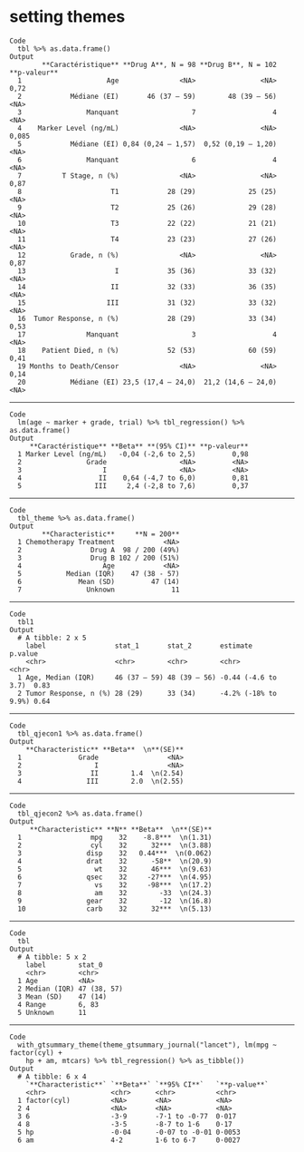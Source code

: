 # setting themes

    Code
      tbl %>% as.data.frame()
    Output
            **Caractéristique** **Drug A**, N = 98 **Drug B**, N = 102 **p-valeur**
      1                     Age               <NA>                <NA>         0,72
      2            Médiane (EI)       46 (37 – 59)        48 (39 – 56)         <NA>
      3                Manquant                  7                   4         <NA>
      4    Marker Level (ng/mL)               <NA>                <NA>        0,085
      5            Médiane (EI) 0,84 (0,24 – 1,57)  0,52 (0,19 – 1,20)         <NA>
      6                Manquant                  6                   4         <NA>
      7          T Stage, n (%)               <NA>                <NA>         0,87
      8                      T1            28 (29)             25 (25)         <NA>
      9                      T2            25 (26)             29 (28)         <NA>
      10                     T3            22 (22)             21 (21)         <NA>
      11                     T4            23 (23)             27 (26)         <NA>
      12           Grade, n (%)               <NA>                <NA>         0,87
      13                      I            35 (36)             33 (32)         <NA>
      14                     II            32 (33)             36 (35)         <NA>
      15                    III            31 (32)             33 (32)         <NA>
      16  Tumor Response, n (%)            28 (29)             33 (34)         0,53
      17               Manquant                  3                   4         <NA>
      18    Patient Died, n (%)            52 (53)             60 (59)         0,41
      19 Months to Death/Censor               <NA>                <NA>         0,14
      20           Médiane (EI) 23,5 (17,4 – 24,0)  21,2 (14,6 – 24,0)         <NA>

---

    Code
      lm(age ~ marker + grade, trial) %>% tbl_regression() %>% as.data.frame()
    Output
         **Caractéristique** **Beta** **(95% CI)** **p-valeur**
      1 Marker Level (ng/mL)   -0,04 (-2,6 to 2,5)         0,98
      2                Grade                  <NA>         <NA>
      3                    I                  <NA>         <NA>
      4                   II    0,64 (-4,7 to 6,0)         0,81
      5                  III     2,4 (-2,8 to 7,6)         0,37

---

    Code
      tbl_theme %>% as.data.frame()
    Output
            **Characteristic**     **N = 200**
      1 Chemotherapy Treatment            <NA>
      2                 Drug A  98 / 200 (49%)
      3                 Drug B 102 / 200 (51%)
      4                    Age            <NA>
      5           Median (IQR)    47 (38 - 57)
      6              Mean (SD)         47 (14)
      7                Unknown              11

---

    Code
      tbl1
    Output
      # A tibble: 2 x 5
        label                 stat_1       stat_2       estimate             p.value
        <chr>                 <chr>        <chr>        <chr>                <chr>  
      1 Age, Median (IQR)     46 (37 – 59) 48 (39 – 56) -0.44 (-4.6 to 3.7)  0.83   
      2 Tumor Response, n (%) 28 (29)      33 (34)      -4.2% (-18% to 9.9%) 0.64   

---

    Code
      tbl_qjecon1 %>% as.data.frame()
    Output
        **Characteristic** **Beta**  \n**(SE)**
      1              Grade                 <NA>
      2                  I                 <NA>
      3                 II        1.4  \n(2.54)
      4                III        2.0  \n(2.55)

---

    Code
      tbl_qjecon2 %>% as.data.frame()
    Output
         **Characteristic** **N** **Beta**  \n**(SE)**
      1                 mpg    32    -8.8***  \n(1.31)
      2                 cyl    32      32***  \n(3.88)
      3                disp    32   0.44***  \n(0.062)
      4                drat    32      -58**  \n(20.9)
      5                  wt    32      46***  \n(9.63)
      6                qsec    32     -27***  \n(4.95)
      7                  vs    32     -98***  \n(17.2)
      8                  am    32        -33  \n(24.3)
      9                gear    32        -12  \n(16.8)
      10               carb    32      32***  \n(5.13)

---

    Code
      tbl
    Output
      # A tibble: 5 x 2
        label        stat_0     
        <chr>        <chr>      
      1 Age          <NA>       
      2 Median (IQR) 47 (38, 57)
      3 Mean (SD)    47 (14)    
      4 Range        6, 83      
      5 Unknown      11         

---

    Code
      with_gtsummary_theme(theme_gtsummary_journal("lancet"), lm(mpg ~ factor(cyl) +
        hp + am, mtcars) %>% tbl_regression() %>% as_tibble())
    Output
      # A tibble: 6 x 4
        `**Characteristic**` `**Beta**` `**95% CI**`   `**p-value**`
        <chr>                <chr>      <chr>          <chr>        
      1 factor(cyl)          <NA>       <NA>           <NA>         
      2 4                    <NA>       <NA>           <NA>         
      3 6                    -3·9       -7·1 to -0·77  0·017        
      4 8                    -3·5       -8·7 to 1·6    0·17         
      5 hp                   -0·04      -0·07 to -0·01 0·0053       
      6 am                   4·2        1·6 to 6·7     0·0027       

